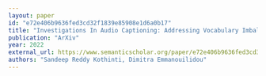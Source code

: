 ```yaml
---
layout: paper
id: "e72e406b9636fed3cd32f1839e85908e1d6a0b17"
title: "Investigations In Audio Captioning: Addressing Vocabulary Imbalance And Evaluating Suitability Of Language-Centric Performance Metrics"
publication: "ArXiv"
year: 2022
external_url: https://www.semanticscholar.org/paper/e72e406b9636fed3cd32f1839e85908e1d6a0b17
authors: "Sandeep Reddy Kothinti, Dimitra Emmanouilidou"
---
```


